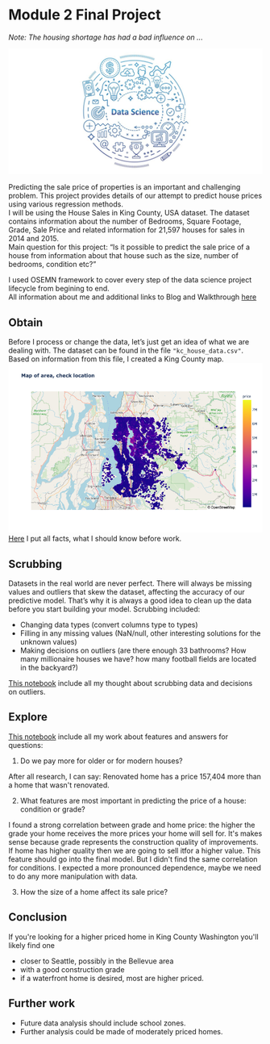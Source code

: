 # Module 2 Final Project

_Note: The housing shortage has had a bad influence on ..._

![](img/csm_data-science-ansatz_a40f417bb6.jpg)

Predicting the sale price of properties is an important and challenging problem. This project provides details of our attempt to predict house prices using various regression methods. \
I will be using the House Sales in King County, USA dataset. The dataset contains information about the number of Bedrooms, Square Footage, Grade, Sale Price and related information for 21,597 houses for sales in 2014 and 2015. \
Main question for this project: “Is it possible to predict the sale price of a house from information about that house such as the size, number of bedrooms, condition etc?” 

I used OSEMN framework to cover every step of the data science project lifecycle from begining to end.\
All information about me and additional links to Blog and Walkthrough [here](00_student.ipynb)

## Obtain
Before I process or change the data, let’s just get an idea of what we are dealing with. The dataset can be found in the file `"kc_house_data.csv"`. Based on information from this file, I created a King County map.
![](img/map1.jpg)
[Here](01_Obtain.ipynb) I put all facts, what I should know before work.

## Scrubbing
Datasets in the real world are never perfect. There will always be missing values and outliers that skew the dataset, affecting the accuracy of our predictive model. That’s why it is always a good idea to clean up the data before you start building your model.
Scrubbing included:
* Changing data types (convert columns type to types)
* Filling in any missing values (NaN/null, other interesting solutions for the unknown values)
* Making decisions on outliers (are there enough 33 bathrooms? How many millionaire houses we have? how many football fields are located in the backyard?)

[This notebook](02_Scrubbing.ipynb) include all my thought about scrubbing data and decisions on outliers. 

## Explore

[This notebook](03_Explore.ipynb) include all my work about features and answers for questions:

1. Do we pay more for older or for modern houses?

After all research, I can say: Renovated home has a price 157,404 more than a home that wasn't renovated.

2. What features are most important in predicting the price of a house: condition or grade?

I found a strong correlation between grade and home price: the higher the grade your home receives the more prices your home will sell for. It's makes sense because grade represents the construction quality of improvements. If home has higher quality then we are going to sell itfor a higher value. This feature should go into the final model. But I didn't find the same correlation for conditions. I expected a more pronounced dependence, maybe we need to do any more manipulation with data.

3. How the size of a home affect its sale price?

## Conclusion

If you're looking for a higher priced home in King County Washington you'll likely find one

* closer to Seattle, possibly in the Bellevue area
* with a good construction grade
* if a waterfront home is desired, most are higher priced.

## Further work

* Future data analysis should include school zones.
* Further analysis could be made of moderately priced homes.
